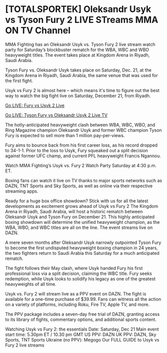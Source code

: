 # [TOTALSPORTEK] Oleksandr Usyk vs Tyson Fury 2 LIVE STreams MMA ON TV Channel

MMA Fighting has an Oleksandr Usyk vs. Tyson Fury 2 live stream watch party for Saturday’s blockbuster rematch for the WBA, WBC and WBO heavyweight titles. The event takes place at Kingdom Arena in Riyadh, Saudi Arabia.

Tyson Fury vs. Oleksandr Usyk takes place on Saturday, Dec. 21, at the Kingdom Arena in Riyadh, Saudi Arabia, the same venue that was used for the first fight. 

Usyk vs Fury 2 is almost here – which means it's time to figure out the best way to watch the big fight live on Saturday, December 21, from Riyadh.

[Go LIVE: Fury vs Usyk 2 Live](https://watchespnorg.blogspot.com/2024/09/boxing-2024.html)

[Go LIVE: Tyson Fury vs Oleksandr Usyk 2 Live TV](https://watchespnorg.blogspot.com/2024/09/boxing-2024.html)

The hotly-anticipated heavyweight clash between WBA, WBC, WBO, and Ring Magazine champion Oleksandr Usyk and former WBC champion Tyson Fury is expected to sell more than 1 million pay-per-views.

Fury aims to bounce back from his first career loss, as his record dropped to 34-1-1. Prior to the loss to Usyk, Fury squeaked out a split decision against former UFC champ, and current PFL heavyweight Francis Ngannou.

Watch MMA Fighting’s Usyk vs. Fury 2 Watch Party Saturday at 4:30 p.m. ET.

Boxing fans can watch it live on TV thanks to major sports networks such as DAZN, TNT Sports and Sky Sports, as well as online via their respective streaming apps.

Ready for a huge box office showdown? Stick with us for all the latest developments as excitement grows ahead of Usyk vs Fury 2
The Kingdom Arena in Riyadh, Saudi Arabia, will host a historic rematch between Oleksandr Usyk and Tyson Fury on December 21. This highly anticipated boxing showdown will determine the unified heavyweight champion, as the WBA, WBO, and WBC titles are all on the line. The event streams live on DAZN.

A mere seven months after Oleksandr Usyk narrowly outpointed Tyson Fury to become the first undisputed heavyweight boxing champion in 24 years, the two fighters return to Saudi Arabia this Saturday for a much anticipated rematch. 

The fight follows their May clash, where Usyk handed Fury his first professional loss via a split decision, claiming the WBC title. Fury seeks redemption, while Usyk looks to solidify his legacy as one of the greatest heavyweights of all time.

Usyk vs. Fury 2 will stream live as a PPV event on DAZN. The fight is available for a one-time purchase of $39.99. Fans can witness all the action on a variety of platforms, including Roku, Fire TV, Apple TV, and more.

The PPV package includes a seven-day free trial of DAZN, granting access to its library of fights, commentary options, and additional sports content.

Watching Usyk vs Fury 2: the essentials
Date: Saturday, Dec 21
Main event start time: 5.30pm ET / 10.30 pm GMT
US PPV: DAZN
UK PPV: DAZN, Sky Sports, TNT Sports
Ukraine (no PPV): Megogo
Our FULL GUIDE to Usyk vs Fury 2 live streams

